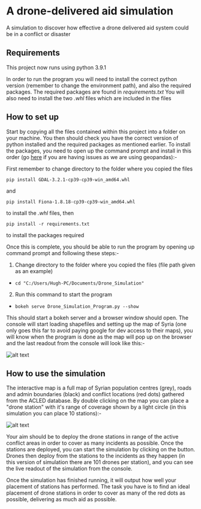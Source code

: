# A drone-delivered aid simulation
A simulation to discover how effective a drone delivered aid system could be in a conflict or disaster
## Requirements
This project now runs using python 3.9.1

In order to run the program you will need to install the correct python version (remember to change the environment path), and also the required packages.
The required packages are found in *requirements.txt* You will also need to install the two *.whl* files which are included in the files

## How to set up
Start by copying all the files contained within this project into a folder on your machine. You then should check you have the correct version of python installed and the required packages as mentioned earlier. To install the packages, you need to open up the command prompt and install in this order (go [here](https://geoffboeing.com/2014/09/using-geopandas-windows/) if you are having issues as we are using geopandas):-

First remember to change directory to the folder where you copied the files

```pip install GDAL-3.2.1-cp39-cp39-win_amd64.whl```

and

```pip install Fiona-1.8.18-cp39-cp39-win_amd64.whl```

to install the *.whl* files, then

```pip install -r requirements.txt```

to install the packages required


Once this is complete, you should be able to run the program by opening up command prompt and following these steps:-

1. Change directory to the folder where you copied the files (file path given as an example)
* ```cd "C:/Users/Hugh-PC/Documents/Drone_Simulation"```
2. Run this command to start the program
* ```bokeh serve Drone_Simulation_Program.py --show```

This should start a bokeh server and a browser window should open. The console will start loading shapefiles and setting up the map of Syria
(one only goes this far to avoid paying google for dev access to their maps), you will know when the program is done as the map will pop up on 
the browser and the last readout from the console will look like this:-

![alt text](https://i.imgur.com/sA2SF8r.png)

## How to use the simulation
The interactive map is a full map of Syrian population centres (grey), roads and admin boundaries (black) and conflict locations (red dots) gathered from the ACLED database. 
By double clicking on the map you can place a "drone station" with it's range of coverage shown by a light circle (in this simulation you can place 10 stations):-

![alt text](https://i.imgur.com/x3OidzP.png)

Your aim should be to deploy the drone stations in range of the active conflict areas in order to cover as many incidents as possible. Once the stations are deployed, you can start the simulation by clicking on the button.
Drones then deploy from the stations to the incidents as they happen (in this version of simulation there are 101 drones per station), and you can see the live readout of the simulation from the console. 

Once the simulation has finished running, it will output how well your placement of stations has performed.
The task you have is to find an ideal placement of drone stations in order to cover as many of the red dots as possible, delivering as much aid as possible.
